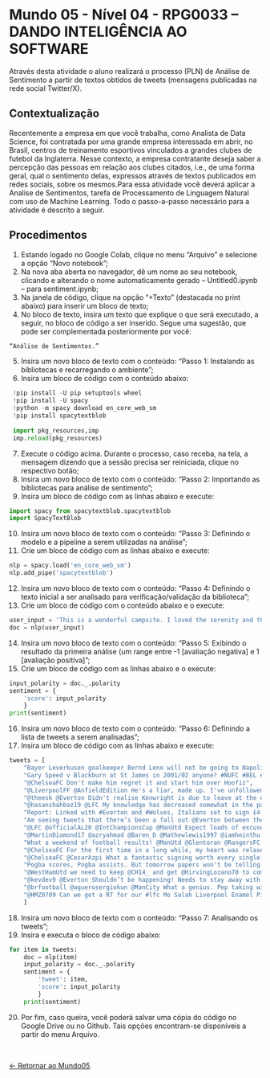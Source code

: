 # Mundo 05 - Nível 04 - RPG0033 – DANDO INTELIGÊNCIA AO SOFTWARE 

Através desta atividade o aluno realizará o processo (PLN) de Análise de Sentimento a partir de textos obtidos de tweets (mensagens publicadas na rede social Twitter/X).

## Contextualização

Recentemente a empresa em que você trabalha, como Analista de Data Science, foi contratada por uma grande empresa interessada em abrir, no Brasil, centros de treinamento esportivos vinculados a grandes clubes de futebol da Inglaterra. Nesse contexto, a empresa contratante deseja saber a percepção das pessoas em relação aos clubes citados, i.e., de uma forma geral, qual o sentimento delas, expressos através de textos publicados em redes sociais, sobre os mesmos.Para essa atividade você deverá aplicar a Analise de Sentimentos, tarefa de Processamento de Linguagem Natural com uso de Machine Learning. Todo o passo-a-passo necessário para a atividade é descrito a seguir.

## Procedimentos

1. Estando logado no Google Colab, clique no menu “Arquivo” e selecione a opção “Novo notebook”;
2. Na nova aba aberta no navegador, dê um nome ao seu notebook, clicando e alterando o nome automaticamente gerado – Untitled0.ipynb – para sentiment.ipynb;
3. Na janela de código, clique na opção “+Texto” (destacada no print abaixo) para inserir um bloco de texto;
4. No bloco de texto, insira um texto que explique o que será executado, a seguir, no bloco de código a ser inserido. Segue uma sugestão, que pode ser complementada posteriormente por você: 

```python
“Análise de Sentimentos.”
```

5. Insira um novo bloco de texto com o conteúdo: 
    “Passo 1: Instalando as bibliotecas e recarregando o ambiente”;
6. Insira um bloco de código com o conteúdo abaixo:

```python
 !pip install -U pip setuptools wheel
 !pip install -U spacy
 !python -m spacy download en_core_web_sm
 !pip install spacytextblob
 
 import pkg_resources,imp
 imp.reload(pkg_resources) 
```

7. Execute o código acima. Durante o processo, caso receba, na tela, a mensagem dizendo que a sessão precisa ser reiniciada, clique no respectivo botão;
8. Insira um novo bloco de texto com o conteúdo: 
    “Passo 2: Importando as bibliotecas para análise de sentimento”;
9. Insira um bloco de código com as linhas abaixo e execute: 

```python
import spacy from spacytextblob.spacytextblob 
import SpacyTextBlob 
```

10. Insira um novo bloco de texto com o conteúdo: 
    “Passo 3: Definindo o modelo e a pipeline a serem utilizadas na análise”;
11. Crie um bloco de código com as linhas abaixo e execute: 

```python
nlp = spacy.load('en_core_web_sm')
nlp.add_pipe('spacytextblob') 
```

12. Insira um novo bloco de texto com o conteúdo: 
    “Passo 4: Definindo o texto inicial a ser analisado para verificação/validação da biblioteca”;
13. Crie um bloco de código com o conteúdo abaixo e o execute:

```python
user_input = 'This is a wonderful campsite. I loved the serenity and the birds chirping in the morning.'
doc = nlp(user_input) 
```

14. Insira um novo bloco de texto com o conteúdo: 
    “Passo 5: Exibindo o resultado da primeira análise (um range entre -1 [avaliação negativa] e 1 [avaliação positiva]”;
15. Crie um bloco de código com as linhas abaixo e o execute: 

```python
input_polarity = doc._.polarity
sentiment = { 
	'score': input_polarity
	}
print(sentiment) 
```

16. Insira um novo bloco de texto com o conteúdo: 
    “Passo 6: Definindo a lista de tweets a serem
analisadas”; 
17. Insira um bloco de código com as linhas abaixo e execute: 

```python
tweets = [ 
	"Bayer Leverkusen goalkeeper Bernd Leno will not be going to Napoli. His agent Uli Ferber to Bild: I can confirm that there were negotiations with Napoli, which we have broken off. Napoli is not an option. Atletico Madrid and Arsenal are the other strong rumours. #B04 #AFC",
	"Gary Speed v Blackburn at St James in 2001/02 anyone? #NUFC #BEL #JAP #WorldCup",
	"@ChelseaFC Don't make him regret it and start him over Hoofiz",
	"@LiverpoolFF @AnfieldEdition He's a liar, made up. I've unfollowed him as loads of others have. Pure blagger. #LFC",
	"@theesk @Everton Didn't realise Kenwright is due to leave at the end of the month. In all seriousness could you see him being interested in us?", 
	"@hasanshahbaz19 @LFC My knowledge has decreased somewhat in the past few seasons",
	"Report: Linked with #Everton and #Wolves, Italians set to sign £4.5m-rated winger",
	"Am seeing tweets that there’s been a fall out @Everton between the money men... I’m presuming it’s just a quiet news day or some kopite with nothing better to do! @ALANMYERSMEDIA",
	"@LFC @officialAL20 @IntChampionsCup @ManUtd Expect loads of excuses after tonight’s game",
	"@MartinDiamond17 @azryahmad @Baren_D @Mathewlewis1997 @iamheinthu @DiMarzio @Alissonbecker @LFC @SkySportsNews @SkySport @OfficialASRoma I’m just fine I have your fanbase angry over stating facts should ask them hun. Xo",
	"What a weekend of football results! @ManUtd @Glentoran @RangersFC &amp; Hearts ????",
	"@ChelseaFC For the first time in a long while, my heart was relaxed while watching Chelsea. Really enjoyed it today. Come on, CHELSEA!!!",
	"@ChelseaFC @CesarAzpi What a fantastic signing worth every single penny ??",
	"Pogba scores, Pogba assists. But tomorrow papers won't be telling you this, instead they will tell you how he'll end up at Juve because he's unhappy, frustrated, have grudges with Mourinho and so on and so forth #mufc",
	"@WestHamUtd we need to keep @CH14_ and get @HirvingLozano70 to compliment",
	"@kevdev9 @Everton Shouldn’t be happening! Needs to stay away with his venomous attitude until he is sold!",
	"@brfootball @aguerosergiokun @ManCity What a genius. Pep taking winning mentality with him, conquering league after league. Baller",
	"@HMZ0709 Can we get a RT for our #lfc Mo Salah Liverpool Enamel Pin Badge"
	] 
```

18. Insira um novo bloco de texto com o conteúdo: 
    “Passo 7: Analisando os tweets”;
19. Insira e executa o bloco de código abaixo:

```python
for item in tweets: 
	doc = nlp(item) 
	input_polarity = doc._.polarity 
	sentiment = { 
		'tweet': item, 
		'score': input_polarity 
		} 
	print(sentiment) 
```

20. Por fim, caso queira, você poderá salvar uma cópia do código no Google Drive ou no Github. Tais opções encontram-se disponíveis a partir do menu Arquivo. 

<br>
  
[<- Retornar ao Mundo05](https://github.com/GilvanPOliveira/FullStack/tree/main/Mundo05)

